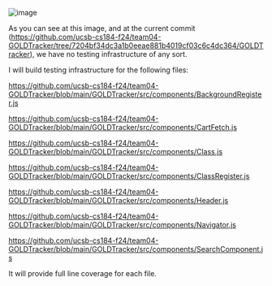 ![image](https://github.com/user-attachments/assets/1da02122-4c1c-405a-ae20-3d2b975e11b8)

As you can see at this image, and at the current commit (https://github.com/ucsb-cs184-f24/team04-GOLDTracker/tree/7204bf34dc3a1b0eeae881b4019cf03c6c4dc364/GOLDTracker), we have no testing infrastructure of any sort.

I will build testing infrastructure for the following files:

https://github.com/ucsb-cs184-f24/team04-GOLDTracker/blob/main/GOLDTracker/src/components/BackgroundRegister.js

https://github.com/ucsb-cs184-f24/team04-GOLDTracker/blob/main/GOLDTracker/src/components/CartFetch.js

https://github.com/ucsb-cs184-f24/team04-GOLDTracker/blob/main/GOLDTracker/src/components/Class.js

https://github.com/ucsb-cs184-f24/team04-GOLDTracker/blob/main/GOLDTracker/src/components/ClassRegister.js

https://github.com/ucsb-cs184-f24/team04-GOLDTracker/blob/main/GOLDTracker/src/components/Header.js

https://github.com/ucsb-cs184-f24/team04-GOLDTracker/blob/main/GOLDTracker/src/components/Navigator.js

https://github.com/ucsb-cs184-f24/team04-GOLDTracker/blob/main/GOLDTracker/src/components/SearchComponent.js

It will provide full line coverage for each file.
